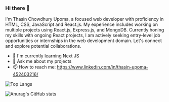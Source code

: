 ### Hi there 👋

I'm Thasin Chowdhury Upoma, a focused web developer with proficiency in HTML, CSS, JavaScript and React.js. My experience includes working on multiple projects using React.js, Express.js, and MongoDB. Currently honing my skills with ongoing React projects, I am actively seeking entry-level job opportunities or internships in the web development domain. Let's connect and explore potential collaborations.

- 🧠 I'm currently learning Next JS
- 💬 Ask me about my projects
- 📫 How to reach me: https://www.linkedin.com/in/thasin-upoma-452403216/

![Top Langs](https://github-readme-stats.vercel.app/api/top-langs/?username=upomathasin&hide_progress=true)

![Anurag's GitHub stats](https://github-readme-stats.vercel.app/api?username=upomathasin&show_icons=true&theme=transparent)
